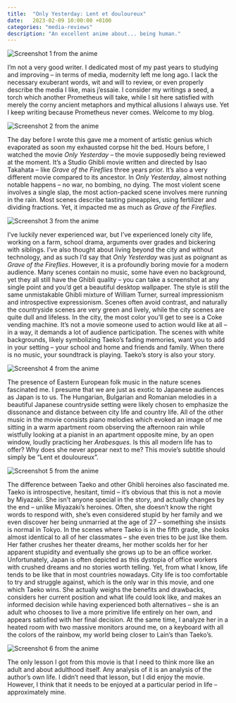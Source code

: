 ```yaml
---
title:  "Only Yesterday: Lent et douloureux"
date:   2023-02-09 10:00:00 +0100
categories: "media-reviews"
description: "An excellent anime about... being human."
---
```


<img src="{{ site.baseurl }}/images/only_yesterday/4.webp" alt="Screenshot 1 from the anime" style="display:block;margin:auto;">

I’m not a very good writer. I dedicated most of my past years to studying and improving – in terms of media, modernity left me long ago. I lack the necessary exuberant words, wit and will to review, or even properly describe the media I like, mais j’essaie. I consider my writings a seed, a torch which another Prometheus will take, while I sit here satisfied with merely the corny ancient metaphors and mythical allusions I always use. Yet I keep writing because Prometheus never comes. Welcome to my blog.

<img src="{{ site.baseurl }}/images/only_yesterday/1.webp" alt="Screenshot 2 from the anime" style="display:block;margin:auto;">

The day before I wrote this gave me a moment of artistic genius which evaporated as soon my exhausted corpse hit the bed. Hours before, I watched the movie *Only Yesterday* – the movie supposedly being reviewed at the moment. It’s a Studio Ghibli movie written and directed by Isao Takahata – like *Grave of the Fireflies* three years prior. It’s also a very different movie compared to its ancestor. In *Only Yesterday*, almost nothing notable happens – no war, no bombing, no dying. The most violent scene involves a single slap, the most action-packed scene involves mere running in the rain. Most scenes describe tasting pineapples, using fertilizer and dividing fractions. Yet, it impacted me as much as *Grave of the Fireflies*. 

<img src="{{ site.baseurl }}/images/only_yesterday/2.webp" alt="Screenshot 3 from the anime" style="display:block;margin:auto;">

I’ve luckily never experienced war, but I’ve experienced lonely city life, working on a farm, school drama, arguments over grades and bickering with siblings. I’ve also thought about living beyond the city and without technology, and as such I’d say that *Only Yesterday* was just as poignant as *Grave of the Fireflies*. However, it is a profoundly boring movie for a modern audience. Many scenes contain no music, some have even no background, yet they all still have the Ghibli quality – you can take a screenshot at any single point and you’d get a beautiful desktop wallpaper. The style is still the same unmistakable Ghibli mixture of William Turner, surreal impressionism and introspective expressionism. Scenes often avoid contrast, and naturally the countryside scenes are very green and lively, while the city scenes are quite dull and lifeless. In the city, the most color you’ll get to see is a Coke vending machine. It’s not a movie someone used to action would like at all – in a way, it demands a lot of audience participation. The scenes with white backgrounds, likely symbolizing Taeko’s fading memories, want you to add in your setting – your school and home and friends and family. When there is no music, your soundtrack is playing. Taeko’s story is also your story.

<img src="{{ site.baseurl }}/images/only_yesterday/5.webp" alt="Screenshot 4 from the anime" style="display:block;margin:auto;">

The presence of Eastern European folk music in the nature scenes fascinated me. I presume that we are just as exotic to Japanese audiences as Japan is to us. The Hungarian, Bulgarian and Romanian melodies in a beautiful Japanese countryside setting were likely chosen to emphasize the dissonance and distance between city life and country life. All of the other music in the movie consists piano melodies which evoked an image of me sitting in a warm apartment room observing the afternoon rain while wistfully looking at a pianist in an apartment opposite mine, by an open window, loudly practicing her *Arabesques*. Is this all modern life has to offer? Why does she never appear next to me? This movie’s subtitle should simply be “Lent et douloureux”.

<img src="{{ site.baseurl }}/images/only_yesterday/3.webp" alt="Screenshot 5 from the anime" style="display:block;margin:auto;">

The difference between Taeko and other Ghibli heroines also fascinated me. Taeko is introspective, hesitant, timid – it’s obvious that this is not a movie by Miyazaki. She isn’t anyone special in the story, and actually changes by the end – unlike Miyazaki’s heroines. Often, she doesn’t know the right words to respond with, she’s even considered stupid by her family and we even discover her being unmarried at the age of 27 – something she insists is normal in Tokyo. In the scenes where Taeko is in the fifth grade, she looks almost identical to all of her classmates – she even tries to be just like them. Her father crushes her theater dreams, her mother scolds her for her apparent stupidity and eventually she grows up to be an office worker. Unfortunately, Japan is often depicted as this dystopia of office workers with crushed dreams and no stories worth telling. Yet, from what I know, life tends to be like that in most countries nowadays. City life is too comfortable to try and struggle against, which is the only war in this movie, and one which Taeko wins. She actually weighs the benefits and drawbacks, considers her current position and what life could look like, and makes an informed decision while having experienced both alternatives – she is an adult who chooses to live a more primitive life entirely on her own, and appears satisfied with her final decision. At the same time, I analyze her in a heated room with two massive monitors around me, on a keyboard with all the colors of the rainbow, my world being closer to Lain’s than Taeko’s. 

<img src="{{ site.baseurl }}/images/only_yesterday/6.webp" alt="Screenshot 6 from the anime" style="display:block;margin:auto;">

The only lesson I got from this movie is that I need to think more like an adult and about adulthood itself. Any analysis of it is an analysis of the author’s own life. I didn’t need that lesson, but I did enjoy the movie. However, I think that it needs to be enjoyed at a particular period in life – approximately mine.